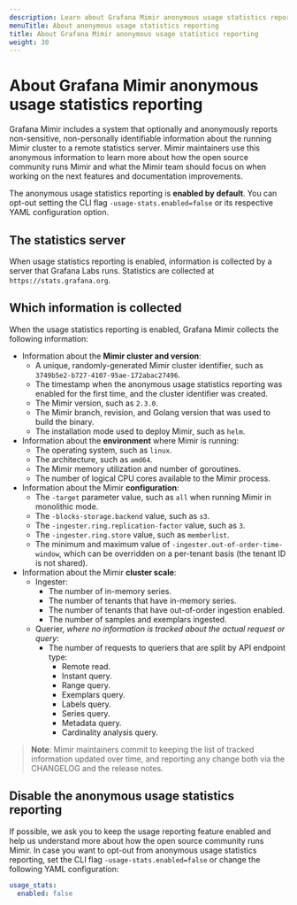 ```yaml
---
description: Learn about Grafana Mimir anonymous usage statistics reporting
menuTitle: About anonymous usage statistics reporting
title: About Grafana Mimir anonymous usage statistics reporting
weight: 30
---
```


# About Grafana Mimir anonymous usage statistics reporting

Grafana Mimir includes a system that optionally and anonymously reports non-sensitive, non-personally identifiable information about the running Mimir cluster to a remote statistics server.
Mimir maintainers use this anonymous information to learn more about how the open source community runs Mimir and what the Mimir team should focus on when working on the next features and documentation improvements.

The anonymous usage statistics reporting is **enabled by default**.
You can opt-out setting the CLI flag `-usage-stats.enabled=false` or its respective YAML configuration option.

## The statistics server

When usage statistics reporting is enabled, information is collected by a server that Grafana Labs runs. Statistics are collected at `https://stats.grafana.org`.

## Which information is collected

When the usage statistics reporting is enabled, Grafana Mimir collects the following information:

- Information about the **Mimir cluster and version**:
  - A unique, randomly-generated Mimir cluster identifier, such as `3749b5e2-b727-4107-95ae-172abac27496`.
  - The timestamp when the anonymous usage statistics reporting was enabled for the first time, and the cluster identifier was created.
  - The Mimir version, such as `2.3.0`.
  - The Mimir branch, revision, and Golang version that was used to build the binary.
  - The installation mode used to deploy Mimir, such as `helm`.
- Information about the **environment** where Mimir is running:
  - The operating system, such as `linux`.
  - The architecture, such as `amd64`.
  - The Mimir memory utilization and number of goroutines.
  - The number of logical CPU cores available to the Mimir process.
- Information about the Mimir **configuration**:
  - The `-target` parameter value, such as `all` when running Mimir in monolithic mode.
  - The `-blocks-storage.backend` value, such as `s3`.
  - The `-ingester.ring.replication-factor` value, such as `3`.
  - The `-ingester.ring.store` value, such as `memberlist`.
  - The minimum and maximum value of `-ingester.out-of-order-time-window`, which can be overridden on a per-tenant basis (the tenant ID is not shared).
- Information about the Mimir **cluster scale**:
  - Ingester:
    - The number of in-memory series.
    - The number of tenants that have in-memory series.
    - The number of tenants that have out-of-order ingestion enabled.
    - The number of samples and exemplars ingested.
  - Querier, _where no information is tracked about the actual request or query_:
    - The number of requests to queriers that are split by API endpoint type:
      - Remote read.
      - Instant query.
      - Range query.
      - Exemplars query.
      - Labels query.
      - Series query.
      - Metadata query.
      - Cardinality analysis query.

> **Note**: Mimir maintainers commit to keeping the list of tracked information updated over time, and reporting any change both via the CHANGELOG and the release notes.

## Disable the anonymous usage statistics reporting

If possible, we ask you to keep the usage reporting feature enabled and help us understand more about how the open source community runs Mimir.
In case you want to opt-out from anonymous usage statistics reporting, set the CLI flag `-usage-stats.enabled=false` or change the following YAML configuration:

```yaml
usage_stats:
  enabled: false
```
